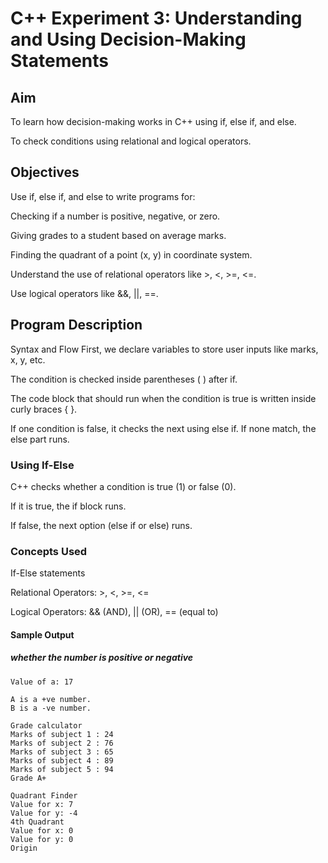 
# C++ Experiment 3: Understanding and Using Decision-Making Statements
## Aim
To learn how decision-making works in C++ using if, else if, and else.

To check conditions using relational and logical operators.

## Objectives
Use if, else if, and else to write programs for:

Checking if a number is positive, negative, or zero.

Giving grades to a student based on average marks.

Finding the quadrant of a point (x, y) in coordinate system.

Understand the use of relational operators like >, <, >=, <=.

Use logical operators like &&, ||, ==.

## Program Description
Syntax and Flow
First, we declare variables to store user inputs like marks, x, y, etc.

The condition is checked inside parentheses ( ) after if.

The code block that should run when the condition is true is written inside curly braces { }.

If one condition is false, it checks the next using else if. If none match, the else part runs.

### Using If-Else
C++ checks whether a condition is true (1) or false (0).

If it is true, the if block runs.

If false, the next option (else if or else) runs.

### Concepts Used
If-Else statements

Relational Operators: >, <, >=, <=

Logical Operators: && (AND), || (OR), == (equal to)

#### Sample Output

##### whether the number is positive or negative
``` plaintext
Value of a: 17

A is a +ve number.
B is a -ve number.
```
```plaintext
Grade calculator
Marks of subject 1 : 24
Marks of subject 2 : 76
Marks of subject 3 : 65
Marks of subject 4 : 89
Marks of subject 5 : 94
Grade A+
```
```plaintext
Quadrant Finder
Value for x: 7
Value for y: -4
4th Quadrant
Value for x: 0
Value for y: 0
Origin
```
